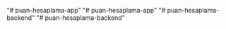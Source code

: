 "# puan-hesaplama-app" 
"# puan-hesaplama-app" 
"# puan-hesaplama-backend" 
"# puan-hesaplama-backend" 

